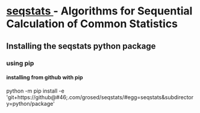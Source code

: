 # <u> seqstats </u> - Algorithms for Sequential Calculation of Common Statistics </u>

## Installing the seqstats python package

### using pip

#### installing from github with pip

python -m pip install -e 'git+https://github@#46;.com/grosed/seqstats/#egg=seqstats&subdirectory=python/package'
